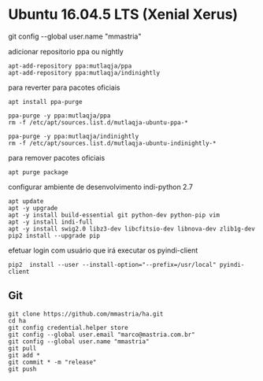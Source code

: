 # Ubuntu 16.04.5 LTS (Xenial Xerus)

git config --global user.name "mmastria"

adicionar repositorio ppa ou nightly
```
apt-add-repository ppa:mutlaqja/ppa
apt-add-repository ppa:mutlaqja/indinightly
```

para reverter para pacotes oficiais
```
apt install ppa-purge

ppa-purge -y ppa:mutlaqja/ppa
rm -f /etc/apt/sources.list.d/mutlaqja-ubuntu-ppa-*

ppa-purge -y ppa:mutlaqja/indinightly
rm -f /etc/apt/sources.list.d/mutlaqja-ubuntu-indinightly-*
```

para remover pacotes oficiais
```
apt purge package
```

configurar ambiente de desenvolvimento indi-python 2.7
```
apt update
apt -y upgrade
apt -y install build-essential git python-dev python-pip vim
apt -y install indi-full
apt -y install swig2.0 libz3-dev libcfitsio-dev libnova-dev zlib1g-dev
pip2 install --upgrade pip
```

efetuar login com usuário que irá executar os pyindi-client
```
pip2  install --user --install-option="--prefix=/usr/local" pyindi-client
```

## Git
```
git clone https://github.com/mmastria/ha.git
cd ha
git config credential.helper store
git config --global user.email "marco@mastria.com.br"
git config --global user.name "mmastria"
git pull
git add *
git commit * -m "release"
git push
```
